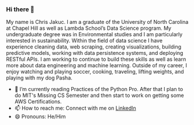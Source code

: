 ### Hi there 👋

<!--
**cjakuc/cjakuc** is a ✨ _special_ ✨ repository because its `README.md` (this file) appears on your GitHub profile.
-->

My name is Chris Jakuc. I am a graduate of the University of North Carolina at Chapel Hill as well as Lambda School’s Data Science program. My undergraduate degree was in Environmental studies and I am particularly interested in sustainability. Within the field of data science I have experience cleaning data, web scraping, creating visualizations, building predictive models, working with data persistence systems, and deploying RESTful APIs. I am working to continue to build these skills as well as learn more about data engineering and machine learning. Outside of my career, I enjoy watching and playing soccer, cooking, traveling, lifting weights, and playing with my dog Pasha.

- 🔭 I’m currently reading Practices of the Python Pro. After that I plan to do MIT's Missing CS Semester and then start to work on getting some AWS Certifications.
- 📫 How to reach me: Connect with me on [LinkedIn](https://www.linkedin.com/in/chrisjakuc/)
- 😄 Pronouns: He/Him
